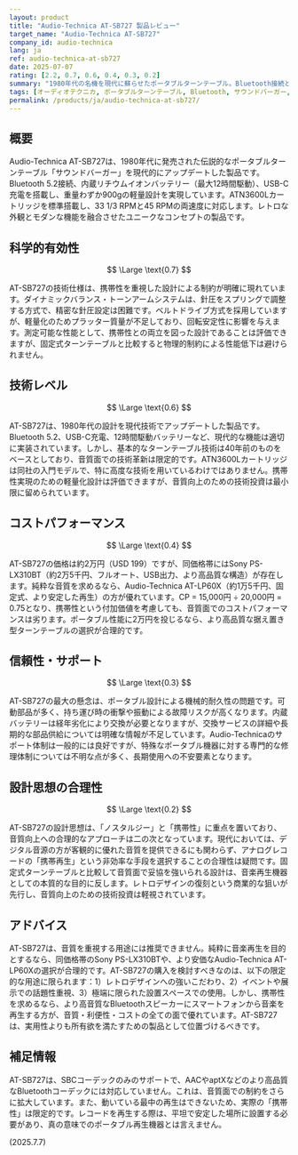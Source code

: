 ```yaml
---
layout: product
title: "Audio-Technica AT-SB727 製品レビュー"
target_name: "Audio-Technica AT-SB727"
company_id: audio-technica
lang: ja
ref: audio-technica-at-sb727
date: 2025-07-07
rating: [2.2, 0.7, 0.6, 0.4, 0.3, 0.2]
summary: "1980年代の名機を現代に蘇らせたポータブルターンテーブル。Bluetooth接続と内蔵バッテリーによる携帯性は魅力的だが、音質面では妥協が多い。2万円という価格に対し、同価格帯の据え置き型ターンテーブルと比較すると性能は劣る。ノスタルジーと利便性を重視するなら選択肢になるが、純粋な音質を求める用途には不向き。"
tags: [オーディオテクニカ, ポータブルターンテーブル, Bluetooth, サウンドバーガー, 復刻]
permalink: /products/ja/audio-technica-at-sb727/
---
```


## 概要

Audio-Technica AT-SB727は、1980年代に発売された伝説的なポータブルターンテーブル「サウンドバーガー」を現代的にアップデートした製品です。Bluetooth 5.2接続、内蔵リチウムイオンバッテリー（最大12時間駆動）、USB-C充電を搭載し、重量わずか900gの軽量設計を実現しています。ATN3600Lカートリッジを標準搭載し、33 1/3 RPMと45 RPMの両速度に対応します。レトロな外観とモダンな機能を融合させたユニークなコンセプトの製品です。

## 科学的有効性

$$ \Large \text{0.7} $$

AT-SB727の技術仕様は、携帯性を重視した設計による制約が明確に現れています。ダイナミックバランス・トーンアームシステムは、針圧をスプリングで調整する方式で、精密な針圧設定は困難です。ベルトドライブ方式を採用していますが、軽量化のためプラッター質量が不足しており、回転安定性に影響を与えます。測定可能な性能として、携帯性との両立を図った設計であることは評価できますが、固定式ターンテーブルと比較すると物理的制約による性能低下は避けられません。

## 技術レベル

$$ \Large \text{0.6} $$

AT-SB727は、1980年代の設計を現代技術でアップデートした製品です。Bluetooth 5.2、USB-C充電、12時間駆動バッテリーなど、現代的な機能は適切に実装されています。しかし、基本的なターンテーブル技術は40年前のものをベースとしており、音質面での技術革新は限定的です。ATN3600Lカートリッジは同社の入門モデルで、特に高度な技術を用いているわけではありません。携帯性実現のための軽量化設計は評価できますが、音質向上のための技術投資は最小限に留められています。

## コストパフォーマンス

$$ \Large \text{0.4} $$

AT-SB727の価格は約2万円（USD 199）ですが、同価格帯にはSony PS-LX310BT（約2万5千円、フルオート、USB出力、より高品質な構造）が存在します。純粋な音質を求めるなら、Audio-Technica AT-LP60X（約1万5千円、固定式、より安定した再生）の方が優れています。CP = 15,000円 ÷ 20,000円 = 0.75となり、携帯性という付加価値を考慮しても、音質面でのコストパフォーマンスは劣ります。ポータブル性能に2万円を投じるなら、より高品質な据え置き型ターンテーブルの選択が合理的です。

## 信頼性・サポート

$$ \Large \text{0.3} $$

AT-SB727の最大の懸念は、ポータブル設計による機械的耐久性の問題です。可動部品が多く、持ち運び時の衝撃や振動による故障リスクが高くなります。内蔵バッテリーは経年劣化により交換が必要となりますが、交換サービスの詳細や長期的な部品供給については明確な情報が不足しています。Audio-Technicaのサポート体制は一般的には良好ですが、特殊なポータブル機器に対する専門的な修理体制については不明な点が多く、長期使用への不安要素となります。

## 設計思想の合理性

$$ \Large \text{0.2} $$

AT-SB727の設計思想は、「ノスタルジー」と「携帯性」に重点を置いており、音質向上への合理的なアプローチは二の次となっています。現代においては、デジタル音源の方が客観的に優れた音質を提供できるにも関わらず、アナログレコードの「携帯再生」という非効率な手段を選択することの合理性は疑問です。固定式ターンテーブルと比較して音質面で妥協を強いられる設計は、音楽再生機器としての本質的な目的に反します。レトロデザインの復刻という商業的な狙いが先行し、音質向上のための技術投資は軽視されています。

## アドバイス

AT-SB727は、音質を重視する用途には推奨できません。純粋に音楽再生を目的とするなら、同価格帯のSony PS-LX310BTや、より安価なAudio-Technica AT-LP60Xの選択が合理的です。AT-SB727の購入を検討すべきなのは、以下の限定的な用途に限られます：1）レトロデザインへの強いこだわり、2）イベントや展示での話題性重視、3）極端に限られた設置スペースでの使用。しかし、携帯性を求めるなら、より高音質なBluetoothスピーカーにスマートフォンから音楽を再生する方が、音質・利便性・コストの全ての面で優れています。AT-SB727は、実用性よりも所有欲を満たすための製品として位置づけるべきです。

## 補足情報

AT-SB727は、SBCコーデックのみのサポートで、AACやaptXなどのより高品質なBluetoothコーデックには対応していません。これは、音質面での制約をさらに拡大しています。また、動いている最中の再生はできないため、実際の「携帯性」は限定的です。レコードを再生する際は、平坦で安定した場所に設置する必要があり、真の意味でのポータブル再生機器とは言えません。

(2025.7.7)